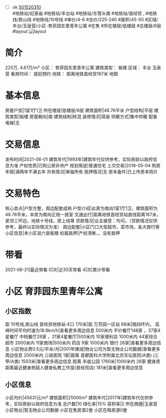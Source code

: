 - [ ] ok [501520310](https://bj.5i5j.com/ershoufang/501520310.html)  
 #地铁站/纪家庙 #地铁站/丰台站 #地铁站/东管头南 #地铁站/首经贸 ,  #地铁线/房山线 #地铁线/10号线
#单价/4-6 #总价/225-240 #面积/45-50   #区域/丰台/玉泉营/小区-育菲园东里青年公寓 #在售 #所在楼层/低楼层 #总楼层/6层 #layout 
![layout](http://image2a.5i5j.com/bdir/layout/4c8569fa3a614b0c8f6b8dc3f804302b.jpg_P5.jpg) 
# 简介 
 225万,  4.61万/m² 
小区： 育菲园东里青年公寓
建筑类型： 板楼
区域： 丰台 玉泉营
看房时间： 提前预约
地铁： 距离地铁首经贸167米 地图
# 基本信息 
 房屋户型|1室1厅1卫
所在楼层|低楼层/6层
建筑面积|48.76平米
户型结构|平层
建筑类型|板楼
房屋朝向|南
建筑结构|砖混
装修情况|简装
供暖方式|集中供暖
配备电梯|无
# 交易信息 
 发布时间|2021-06-01
建筑年代|1993年|建筑年代仅供参考，实际房龄以政府信息为准
产权性质|已购公房非央产
规划用途|普通住宅
上次交易|2018-05-04
购房年限|满两年不满五年
共有情况|单独所有
抵押情况|无
房本备件|已上传房本照片
# 交易特色 
 核心卖点|户型方整，周边配套成熟
户型介绍|此房为南向1室1厅1卫，建筑面积为48.76平米，本房为南向正规一居室
交通出行|距离地铁首经贸站直线距离167米，紧邻三环边，地铁十号线，房上线等
贷款情况|业主接受：均可。（贷款情况仅供参考，最终以实际情况为准）
周边配套|小区门口大型超市，菜市场，各大银行等
小区信息|本小区说六层板楼
权属抵押|产权清晰，，没有抵押
# 带看 
 2021-06-21|最近带看	 0|次|近30天带看	 4|次|累计带看
# 小区 育菲园东里青年公寓
## 小区指数 
 距 10号线,房山线 首经贸地铁站-E口 170米|距 万芳园一区站 66米|南四环内， 高峰时间平均时速为18.8km/h|查看更多周边信息
500米内 平价餐厅148家 ，37家4星餐厅
中档餐厅28家 ，21家4星餐厅|500米内 10家便利店
1000米内 44家综合超市
2000米内 11家商场|500米内 药店 9家
1000米内 银行 26家|查看更多周边信息
小区物业费0.5元/平米/月|2001年建成|物业公司为暂无物业公司数据|查看更多周边信息
2000米内 三级医院 1家|距离 首都医科大学附属北京天坛医院(A类) (三甲/A类) 1503米|查看更多周边信息
距离 丰益公园 1760米|1000米内 26家 健身房
距离最近健身房超人健身私教工作室(首经贸店) 181米|查看更多周边信息
## 小区信息 
 小区均价|45631元/m²
建筑面积|25000m²
建筑年代|2017年|建筑年代仅供参考，实际房龄以政府信息为准
总户数|10
绿化率|15%
容积率|2
所在商圈|玉泉营
小区物业|暂无物业公司数据
小区在售房源2套
小区在租房源0套
